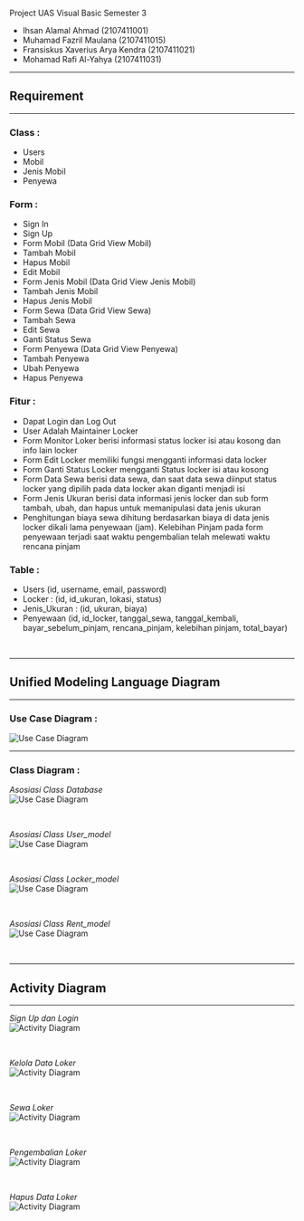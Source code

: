 <br>
Project UAS Visual Basic Semester 3

- Ihsan Alamal Ahmad (2107411001)
- Muhamad Fazril Maulana (2107411015)
- Fransiskus Xaverius Arya Kendra (2107411021)
- Mohamad Rafi Al-Yahya (2107411031)

<hr>
<h2 style="font-weight: 700">Requirement</h2>
<hr>

### Class :

- Users
- Mobil
- Jenis Mobil
- Penyewa


### Form :

- Sign In
- Sign Up
- Form Mobil (Data Grid View Mobil)
- Tambah Mobil 
- Hapus Mobil
- Edit Mobil
- Form Jenis Mobil (Data Grid View Jenis Mobil)
- Tambah Jenis Mobil
- Hapus Jenis Mobil
- Form Sewa (Data Grid View Sewa)
- Tambah Sewa
- Edit Sewa
- Ganti Status Sewa
- Form Penyewa (Data Grid View Penyewa)
- Tambah Penyewa
- Ubah Penyewa
- Hapus Penyewa

### Fitur :

- Dapat Login dan Log Out
- User Adalah Maintainer Locker
- Form Monitor Loker berisi informasi status locker isi atau kosong dan info lain locker
- Form Edit Locker memiliki fungsi mengganti informasi data locker
- Form Ganti Status Locker mengganti Status locker isi atau kosong
- Form Data Sewa berisi data sewa, dan saat data sewa diinput status locker yang dipilih pada data locker akan diganti menjadi isi
- Form Jenis Ukuran berisi data informasi jenis locker dan sub form tambah, ubah, dan hapus untuk memanipulasi data jenis ukuran
- Penghitungan biaya sewa dihitung berdasarkan biaya di data jenis locker dikali lama penyewaan (jam).
  Kelebihan Pinjam pada form penyewaan terjadi saat waktu pengembalian telah melewati waktu rencana pinjam

### Table :

- Users (id, username, email, password)
- Locker : (id, id_ukuran, lokasi, status)
- Jenis_Ukuran : (id, ukuran, biaya)
- Penyewaan (id, id_locker, tanggal_sewa, tanggal_kembali, bayar_sebelum_pinjam, rencana_pinjam, kelebihan pinjam, total_bayar)

<br>

<hr>
<h2 style="font-weight: 700">Unified Modeling Language Diagram</h2>
<hr>

### Use Case Diagram :

<img src="./img/UCD.png" alt="Use Case Diagram">

<hr>

### Class Diagram :

<i>Asosiasi Class Database</i>
<br>
<img src="./img/Database_CD_Asosiasi.jpg" alt="Use Case Diagram">

<br>

<i>Asosiasi Class User_model</i>
<br>
<img src="./img/User_model_CD_Asosiasi.jpg" alt="Use Case Diagram">

<br>

<i>Asosiasi Class Locker_model</i>
<br>
<img src="./img/Locker_model_CD_Asosiasi.png" alt="Use Case Diagram">

<br>

<i>Asosiasi Class Rent_model</i>
<br>
<img src="./img/Rent_model_CD_Asosiasi.jpg" alt="Use Case Diagram">

<br>

<hr>
<h2 style="font-weight: 700">Activity Diagram</h2>
<hr>

<i>Sign Up dan Login</i>
<br>
<img src="./img/Signup_dan_Login_AD.jpg" alt="Activity Diagram">

<br>

<i>Kelola Data Loker</i>
<br>
<img src="./img/Kelola_Data_Loker_AD.jpg" alt="Activity Diagram">

<br>

<i>Sewa Loker</i>
<br>
<img src="./img/Sewa_Loker_AD.jpg" alt="Activity Diagram">

<br>

<i>Pengembalian Loker</i>
<br>
<img src="./img/Pengembalian_Loker_AD.jpg" alt="Activity Diagram">

<br>

<i>Hapus Data Loker</i>
<br>
<img src="./img/Hapus_Data_Sewa_AD.jpg" alt="Activity Diagram">
